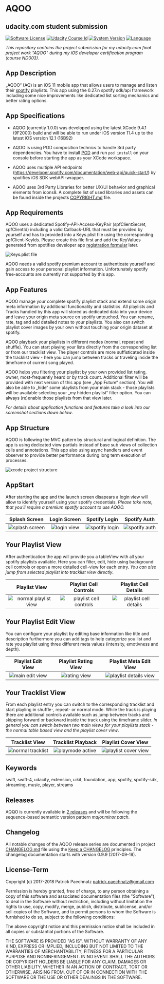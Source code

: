 # AQOO
## udacity.com student submission

[![Software License](https://img.shields.io/badge/license-MIT-brightgreen.svg)](LICENSE)
[![Udacity Course Id](https://img.shields.io/badge/course-ND003-37C6EE.svg)](COURSE)
[![System Version](https://img.shields.io/badge/version-1.0.0-blue.svg)](VERSION)
[![Language](https://img.shields.io/badge/swift-4.0-orange.svg)](http://swift.org)

*This repository contains the project submission for my udacity.com final project work "AQOO" during my iOS developer certification program (course ND003).*

## App Description

„AQOO“ (AQ) is an iOS 11 mobile app that allows users to manage and listen their [spotify](http://spotify.com/) playlists. This app using the 0.27.n spotify sdk/api framework including some nice improvements like dedicated list sorting mechanics and better rating options.

## App Specifications

- AQOO (currently 1.0.0) was developed using the latest XCode 9.4.1 (9F2000) build and will be able to run under iOS version 11.4 up to the latest iOS version 12.1 (16B92) 

- AQOO is using POD composition technics to handle 3rd party dependencies. You have to install [POD](https://guides.cocoapods.org/using/getting-started.html) 
and run ```pod install``` on your console before starting the app as your XCode workspace.

- AQOO uses multiple API endpoints (https://developer.spotify.com/documentation/web-api/quick-start/) by spotifies iOS SDK webAPI-wrapper.

- AQOO uses 3rd Party Libraries for better UX/UI behavior and graphical elements from icons8. A complete list of used libraries and assets can be found inside the projects [COPYRIGHT.md](COPYRIGHT.md) file.

## App Requirements

AQOO uses a dedicated Spotify-API-Access-KeyPair (spfClientSecret, spfClientId) including a valid Callback-URL that must be provided by yourself and has to provided into a Keys.plist file using the corresponding spfClient-KeyIds. Please create this file first and add the KeyValues generated from spotifies developer app  [registration formular](https://developer.spotify.com/documentation/general/guides/app-settings/#register-your-app) later. 

![Keys.plist file](github/media/aq_keys_plist.jpg) 

AQOO needs a valid spotify premium account to authenticate yourself and gain access to your personal playlist information. Unfortunately spotify free-accounts are currently not supported by this app.

## App Features

AQOO manage your complete spotify playlist stack and extend some origin meta information by additional functionality and statistics. All playlists and Tracks handled by this app will stored as dedicated data into your device and leave your origin meta source on spotify untouched. You can rename, rate, tag and add detailed notes to your playlists. You also can switch playlist cover images by your own without touching your origin dataset at spotify.

AQOO playback your playlists in different modes (normal, repeat and shuffle). You can start playing your lists directly from the corresponding list or from our tracklist view. The player controls are more suffisticated inside the tracklist view - here you can jump between tracks or traveling inside the timeframe of current song played.

AQOO helps you filtering your playlist by your own provided list rating, owner, most-frequently heard or by track count. Additional filter will be provided with next version of this app (see „App Future“ section). You will also be able to „hide“ some playlists from your main stack - those playlists will be available selecting your „my hidden playlist“ filter option. You can always (re)enable those playlists from that view later.

*For details about application functions and features take a look into our screenshot sections down below*.

## App Structure

AQOO is following the MVC pattern by structural and logical definition. The app is using dedicated view partials instead of base sub views of collection cells and annotations. This app also using async handlers and event observer to provide better performance during long term execution of processes. 

![xcode project structure](github/media/aq_code_01.jpg) 

## AppStart

After starting the app and the launch screen disapears a login view will allow to identify yourself using your spotify credentials. *Please take note, that you’ll require a premium spotify account to use AQOO.*

Splash Screen | Login Screen | Spotify Login | Spotify Auth
:-------------------------:|:-------------------------:|:-------------------------:|:-------------------------:
![splash screen](github/media/small/aq_launch_01.png)  |  ![login view](github/media/small/aq_login_01.png) | ![spotify login](github/media/small/aq_spotify_login_01.png)  |  ![spotify auth](github/media/small/aq_spotify_auth_02.png)

##  Your Playlist View

After authentication the app will provide you a tableView with all your spotify playlists available. Here you can filter, edit, hide using background cell controls or open a more detailed cell-view for each entry. *You can also jump from selected playlist into tracklist view directly*.

Playlist View | Playlist Cell Controls | Playlist Cell Details 
:-------------------------:|:-------------------------:|:-------------------------:
![normal playlist view](github/media/small/aq_playlist_04.png) |  ![playlist cell controls](github/media/small/aq_playlist_03.png) | ![playlist cell details](github/media/small/aq_playlist_02.png)

## Your Playlist Edit View

You can configure your playlist by editing base information like title and description furthermore you can add tags to help categorize you list  and rate you playlist using three different meta values (intensity, emotivness and depth).

Playlist Edit View | Playlist Rating View | Playlist Meta Edit View
:-------------------------:|:-------------------------:|:-------------------------:
![main edit view](github/media/small/aq_playlist_edit_01.png) |  ![rating view](github/media/small/aq_playlist_edit_02.png) | ![playlist details view](github/media/small/aq_playlist_edit_03.png)

## Your Tracklist View

From each playlist entry you can switch to the corresponding tracklist and start playling in shuffle-, repeat- or normal mode. While the track is playing there are additional controls available such as jump between tracks and skipping forward or backward inside the track using the timeframe slider. *In general you can switch between two main views for your playlists stack - the normal table based view and the playlist cover view*. 

Tracklist View | Tracklist Playback | Playlist Cover View
:-------------------------:|:-------------------------:|:-------------------------:
![normal tracklist](github/media/small/aq_tracklist_01.png) |  ![playmode active](github/media/small/aq_tracklist_02.png) | ![playlist cover view](github/media/small/aq_coverlist_01.png)

## Keywords
swift, swift-4, udacity, extension, uikit, foundation, app, spotify, spotify-sdk, streaming, music, player, streams

## Releases

AQQO is currently available in [2 releases](https://github.com/paterik/udacity-ios-virtual-tourist/releases) and will be following the sequence-based semantic version pattern _major.minor.patch_.

## Changelog

All notable changes of the AQOO release series are documented in project [CHANGELOG.md](CHANGELOG.md) file using the [Keep a CHANGELOG](http://keepachangelog.com/) principles. The changelog documentation starts with version 0.9.9 (2017-09-18).

## License-Term

Copyright (c) 2017-2018 Patrick Paechnatz <patrick.paechnatz@gmail.com>
                                                                           
Permission is hereby granted,  free of charge,  to any  person obtaining a copy of this software and associated documentation files (the "Software"), to deal in the Software without restriction,  including without limitation the rights to use,  copy, modify, merge, publish,  distribute, sublicense, and/or sell copies  of the  Software,  and to permit  persons to whom  the Software is furnished to do so, subject to the following conditions:       
                                                                           
The above copyright notice and this permission notice shall be included in all copies or substantial portions of the Software.
                                                                           
THE SOFTWARE IS PROVIDED "AS IS", WITHOUT WARRANTY OF ANY KIND, EXPRESS OR IMPLIED, INCLUDING  BUT NOT  LIMITED TO THE WARRANTIES OF MERCHANTABILITY, FITNESS FOR A PARTICULAR  PURPOSE AND  NONINFRINGEMENT.  IN NO EVENT SHALL THE AUTHORS OR COPYRIGHT HOLDERS BE LIABLE FOR ANY CLAIM, DAMAGES OR OTHER LIABILITY,  WHETHER IN AN ACTION OF CONTRACT,  TORT OR OTHERWISE,  ARISING FROM,  OUT OF  OR IN CONNECTION  WITH THE  SOFTWARE  OR THE  USE OR  OTHER DEALINGS IN THE SOFTWARE.

